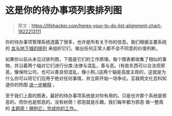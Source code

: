 # 这是你的待办事项列表排列图

> 原文：<https://lifehacker.com/heres-your-to-do-list-alignment-chart-1822213111>

你的待办事项管理系统透露了很多，也许是所有关于你的信息。我们根据主要系统的 [龙与地下城的排列](https://io9.gizmodo.com/the-best-dungeons-dragons-character-alignments-5965146#_ga=2.223371293.766295613.1516114000-1297080755.1497980211) 来组织它们，做出任何正常人都不会不同意的价值判断。



如果你以前从未见过排列图，下面是它们的工作原理。每个图表都收集了相似的事物，并沿着两个轴对它们进行分类:法律与混乱，善与恶。(有些东西可以合法但邪恶，像保险公司，也可以善良但混乱，像小狗。)这两个轴是高度主观的，这就是为什么你可以将它们应用于绝对任何事情，并立即开始一场争论。互联网文化百科知道你的热图 [进一步解释](http://knowyourmeme.com/memes/alignment-charts) 。

至于我们上面的图表，最好的待办事项系统是对你有用的。只是也许那个系统是邪恶的，而你也是邪恶的。没有树荫！邪恶就是乐趣，我们每年都为邪恶 做一整周的 [主题周！拥抱它，完成你的工作。](https://lifehacker.com/c/evil-week)